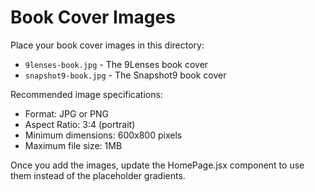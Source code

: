 # Book Cover Images

Place your book cover images in this directory:

- `9lenses-book.jpg` - The 9Lenses book cover
- `snapshot9-book.jpg` - The Snapshot9 book cover

Recommended image specifications:
- Format: JPG or PNG
- Aspect Ratio: 3:4 (portrait)
- Minimum dimensions: 600x800 pixels
- Maximum file size: 1MB

Once you add the images, update the HomePage.jsx component to use them instead of the placeholder gradients.
